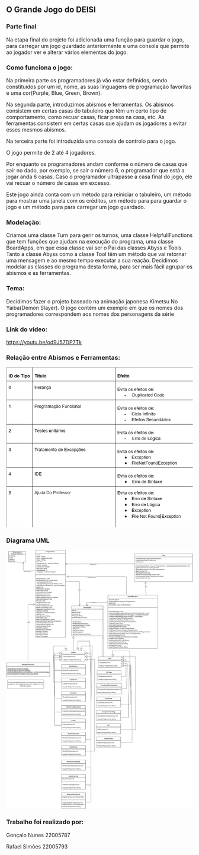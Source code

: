 ## O Grande Jogo do DEISI

### Parte final

Na etapa final do projeto foi adicionada uma função para guardar o jogo, para carregar um jogo guardado anteriormente
e uma consola que permite ao jogador ver e alterar vários elementos do jogo. 

### Como funciona o jogo:
Na primeira parte os programadores já vão estar definidos, sendo constituídos por um id, nome, as suas
linguagens de programação favoritas e uma cor(Purple, Blue, Green, Brown).

Na segunda parte, introduzimos abismos e ferramentas. Os abismos consistem em certas casas do tabuleiro que têm um
certo tipo de comportamento, como recuar casas, ficar preso na casa, etc. As ferramentas consistem em certas casas
que ajudam os jogadores a evitar esses mesmos abismos.

Na terceira parte foi introduzida uma consola de controlo para o jogo. 

O jogo permite de 2 até 4 jogadores.

Por enquanto os programadores andam conforme o número de casas que sair no dado, por exemplo, se sair o número 6,
o programador que está a jogar anda 6 casas. Caso o programador ultrapasse a casa final do jogo, ele vai
recuar o número de casas em excesso.

Este jogo ainda conta com um método para reiniciar o tabuleiro, um método para mostrar uma janela com os créditos,
um método para para guardar o jogo e um método para para carregar um jogo guardado.

### Modelação:
Criamos uma classe Turn para gerir os turnos, uma classe HelpfullFunctions que tem funções que ajudam na execução do programa, uma classe BoardApps, em que
essa classe vai ser o Pai das classes Abyss e Tools.
Tanto a classe Abyss como a classe Tool têm um método que vai retornar uma mensagem e ao mesmo tempo executar a sua reação.
Decidimos modelar as classes do programa desta forma, para ser mais fácil agrupar os abismos e as ferramentas.

### Tema:
Decidimos fazer o projeto baseado na animação japonesa Kimetsu No Yaiba(Demon Slayer).
O jogo contém um exemplo em que os nomes dos programadores correspondem aos nomes dos personagens da série

### Link do vídeo:
https://youtu.be/od9J57DP7Tk


### Relação entre Abismos e Ferramentas:

![](tabela.png?raw=true "Tabela")

### Diagrama UML

![](diagrama.png?raw=true "Diagrama UML")

### Trabalho foi realizado por:

Gonçalo Nunes 22005787

Rafael Simões 22005793